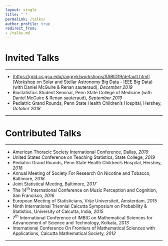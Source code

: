 ```yaml
---
layout: single
title: " "
permalink: /talks/
author_profile: true
redirect_from: 
- /talks.md
---
```


# Invited Talks

---

* [https://grid.cs.gsu.edu/rangryk/workshops/SABID19/default.html](Workshop on Solar and Stellar Astronomy Big Data - IEEE Big Data) (with Daniel McGuire & Renan sauteraud), *December 2019*
* Biostatistics Student Seminar, Penn State College of Medicine (with Daniel McGuire & Renan sauteraud), *September 2019*
* Pediatric Grand Rounds, Penn State Health Children’s Hospital, Hershey, *October 2018*

---

# Contributed Talks

---

* American Thoracic Society International Conference, Dallas, *2019*
* United States Conference on Teaching Statistics, State College, *2019*
* Pediatric Grand Rounds, Penn State Health Children’s Hospital, Hershey, *2018*
* Annual Meeting of Society For Research On Nicotine and Tobacco, Baltimore, *2018*
* Joint Statistical Meeting, Baltimore, *2017*
* The 14<sup>th</sup> International Conference on Music Perception and Cognition, San Francisco, *2016*
* European Meeting of Statisticians, Vrije Universiteit, Amsterdam, *2015*
* Ninth International Triennial Calcutta Symposium on Probability & Statistics, University of Calcutta, India, *2015*
* 7<sup>th</sup> International Conference of IMBIC on Mathematical Sciences for Advancement of Science and Technology, Kolkata, *2013*
* International Conference On Frontiers of Mathematical Sciences with Applications, Calcutta Mathematical Society, *2012*

---
